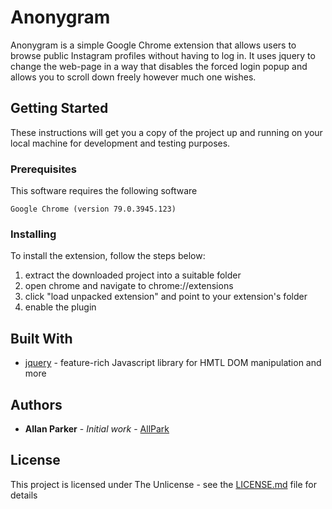 # Anonygram

Anonygram is a simple Google Chrome extension that allows users to browse public Instagram profiles without having to log in. It uses jquery to change the web-page in a way that disables the forced login popup and allows you to scroll down freely however much one wishes. 

## Getting Started

These instructions will get you a copy of the project up and running on your local machine for development and testing purposes. 

### Prerequisites

This software requires the following software

```
Google Chrome (version 79.0.3945.123)	
```

### Installing

To install the extension, follow the steps below:

1. extract the downloaded project into a suitable folder
2. open chrome and navigate to chrome://extensions
3. click "load unpacked extension" and point to your extension's folder
4. enable the plugin

## Built With

* [jquery](https://jquery.com/) - feature-rich Javascript library for HMTL DOM manipulation and more 

## Authors

* **Allan Parker** - *Initial work* - [AllPark](https://github.com/allpark)

## License

This project is licensed under The Unlicense - see the [LICENSE.md](LICENSE.md) file for details
